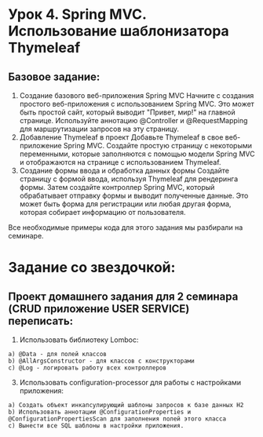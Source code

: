 # Урок 4. Spring MVC. Использование шаблонизатора Thymeleaf
## Базовое задание:
  1. Создание базового веб-приложения Spring MVC
  Начните с создания простого веб-приложения с использованием Spring MVC. Это может быть простой сайт, который выводит "Привет, мир!" на главной странице. Используйте аннотацию @Controller и @RequestMapping для маршрутизации запросов на эту страницу.
  2. Добавление Thymeleaf в проект
  Добавьте Thymeleaf в свое веб-приложение Spring MVC. Создайте простую страницу с некоторыми переменными, которые заполняются с помощью модели Spring MVC и отображаются на странице с использованием Thymeleaf.
  3. Создание формы ввода и обработка данных формы
  Создайте страницу с формой ввода, используя Thymeleaf для рендеринга формы. Затем создайте контроллер Spring MVC, который обрабатывает отправку формы и выводит полученные данные. Это может быть форма для регистрации или любая другая форма, которая собирает информацию от пользователя.

  Все необходимые примеры кода для этого задания мы разбирали на семинаре.

# Задание со звездочкой:
## Проект домашнего задания для 2 семинара (CRUD приложение USER SERVICE) переписать:
  1. Использовать библиотеку Lomboc:
     
    a) @Data - для полей классов
    b) @AllArgsConstructor - для классов с конструкторами
    c) @Log - логировать работу всех контроллеров
    
  3. Использовать configuration-processor для работы с настройками приложения:
     
    a) Создать объект инкапсулирующий шаблоны запросов к базе данных H2
    b) Использовать аннотации @ConfigurationProperties и @ConfigurationPropertiesScan для заполнения полей этого класса
    с) Вынести все SQL шаблоны в настройки приложения.

